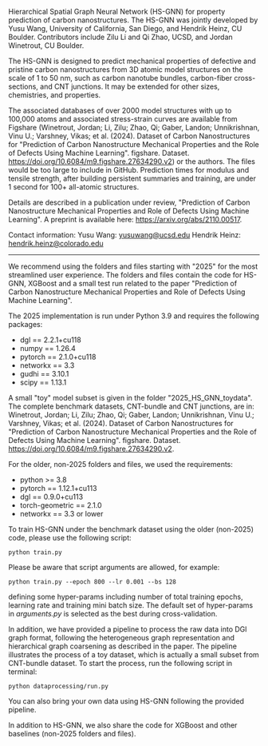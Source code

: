 Hierarchical Spatial Graph Neural Network (HS-GNN) for property prediction of carbon nanostructures. 
The HS-GNN was jointly developed by Yusu Wang, University of California, San Diego, and Hendrik Heinz, CU Boulder. Contributors include Zilu Li and Qi Zhao, UCSD, and Jordan Winetrout, CU Boulder.


The HS-GNN is designed to predict mechanical properties of defective and pristine carbon nanostructures from 3D atomic model structures on the scale of 1 to 50 nm, such as carbon nanotube bundles, carbon-fiber cross-sections, and CNT junctions. It may be extended for other sizes, chemistries, and properties. 

The associated databases of over 2000 model structures with up to 100,000 atoms and associated stress-strain curves are available from Figshare (Winetrout, Jordan; Li, Zilu; Zhao, Qi; Gaber, Landon; Unnikrishnan, Vinu U.; Varshney, Vikas; et al. (2024). Dataset of Carbon Nanostructures for "Prediction of Carbon Nanostructure Mechanical Properties and the Role of Defects Using Machine Learning". figshare. Dataset. https://doi.org/10.6084/m9.figshare.27634290.v2) or the authors. The files would be too large to include in GitHub. Prediction times for modulus and tensile strength, after building persistent summaries and training, are under 1 second for 100+ all-atomic structures.  

Details are described in a publication under review, "Prediction of Carbon Nanostructure Mechanical Properties and Role of Defects Using Machine Learning". A preprint is available here: https://arxiv.org/abs/2110.00517.

Contact information:
Yusu Wang: yusuwang@ucsd.edu
Hendrik Heinz: hendrik.heinz@colorado.edu

************

We recommend using the folders and files starting with "2025" for the most streamlined user experience. The folders and files contain the code for HS-GNN, XGBoost and a small test run related to the paper "Prediction of Carbon Nanostructure Mechanical Properties and Role of Defects Using Machine Learning".   

The 2025 implementation is run under Python 3.9 and requires the following packages: 

- dgl == 2.2.1+cu118
- numpy == 1.26.4
- pytorch == 2.1.0+cu118
- networkx == 3.3
- gudhi == 3.10.1
- scipy == 1.13.1


A small "toy" model subset is given in the folder "2025_HS_GNN_toydata". The complete benchmark datasets, CNT-bundle and CNT junctions, are in: Winetrout, Jordan; Li, Zilu; Zhao, Qi; Gaber, Landon; Unnikrishnan, Vinu U.; Varshney, Vikas; et al. (2024). Dataset of Carbon Nanostructures for "Prediction of Carbon Nanostructure Mechanical Properties and the Role of Defects Using Machine Learning". figshare. Dataset. https://doi.org/10.6084/m9.figshare.27634290.v2. 

For the older, non-2025 folders and files, we used the requirements:
- python >= 3.8  
- pytorch == 1.12.1+cu113
- dgl == 0.9.0+cu113
- torch-geometric == 2.1.0
- networkx == 3.3 or lower

To train HS-GNN under the benchmark dataset using the older (non-2025) code, please use the following script:
```shell
python train.py
```

Please be aware that script arguments are allowed, for example: 
```shell
python train.py --epoch 800 --lr 0.001 --bs 128
```
defining some hyper-params including number of total training epochs, learning rate and training mini batch size.
The default set of hyper-params in *arguments.py* is selected as the best during cross-validation.

In addition, we have provided a pipeline to process the raw data into DGl graph format, following the heterogeneous graph representation and hierarchical graph coarsening as described in the paper.
The pipeline illustrates the process of a toy dataset, which is actually a small subset from CNT-bundle dataset. 
To start the process, run the following script in terminal:
```shell
python dataprocessing/run.py
```
You can also bring your own data using HS-GNN following the provided pipeline.

In addition to HS-GNN, we also share the code for XGBoost and other baselines (non-2025 folders and files).
